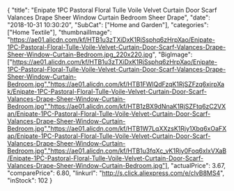 {
	"title": "Enipate 1PC Pastoral Floral Tulle Voile Velvet Curtain Door Scarf Valances Drape Sheer Window Curtain Bedroom Sheer Drape",
	"date": "2018-10-31 10:30:20",
	"SubCat": ["Home and Garden"],
	"categories": ["Home Textile"],
	"thumbnailImage": "https://ae01.alicdn.com/kf/HTB1u3zTXiDxK1RjSsphq6zHrpXao/Enipate-1PC-Pastoral-Floral-Tulle-Voile-Velvet-Curtain-Door-Scarf-Valances-Drape-Sheer-Window-Curtain-Bedroom.jpg_220x220.jpg",
	"BigImage": ["https://ae01.alicdn.com/kf/HTB1u3zTXiDxK1RjSsphq6zHrpXao/Enipate-1PC-Pastoral-Floral-Tulle-Voile-Velvet-Curtain-Door-Scarf-Valances-Drape-Sheer-Window-Curtain-Bedroom.jpg","https://ae01.alicdn.com/kf/HTB1FWlQdFzqK1RjSZFzq6xjrpXak/Enipate-1PC-Pastoral-Floral-Tulle-Voile-Velvet-Curtain-Door-Scarf-Valances-Drape-Sheer-Window-Curtain-Bedroom.jpg","https://ae01.alicdn.com/kf/HTB1zBX9dNnaK1RjSZFtq6zC2VXan/Enipate-1PC-Pastoral-Floral-Tulle-Voile-Velvet-Curtain-Door-Scarf-Valances-Drape-Sheer-Window-Curtain-Bedroom.jpg","https://ae01.alicdn.com/kf/HTB1W7LqXXzsK1Rjy1Xbq6xOaFXap/Enipate-1PC-Pastoral-Floral-Tulle-Voile-Velvet-Curtain-Door-Scarf-Valances-Drape-Sheer-Window-Curtain-Bedroom.jpg","https://ae01.alicdn.com/kf/HTB1u3fqXc_vK1Rjy0Foq6xIxVXaB/Enipate-1PC-Pastoral-Floral-Tulle-Voile-Velvet-Curtain-Door-Scarf-Valances-Drape-Sheer-Window-Curtain-Bedroom.jpg"],
	"actualPrice": 3.67,
	"comparePrice": 6.80,
	"linkurl": "http://s.click.aliexpress.com/e/clvB8MS4",
	"inStock": 102
}
